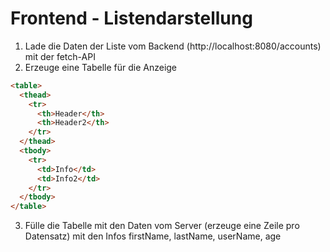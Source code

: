 # Frontend - Listendarstellung

1. Lade die Daten der Liste vom Backend (http://localhost:8080/accounts) mit der fetch-API
2. Erzeuge eine Tabelle für die Anzeige

```html
<table>
  <thead>
    <tr>
      <th>Header</th>
      <th>Header2</th>
    </tr>
  </thead>
  <tbody>
    <tr>
      <td>Info</td>
      <td>Info2</td>
    </tr>
  </tbody>
</table>
```

3. Fülle die Tabelle mit den Daten vom Server (erzeuge eine Zeile pro Datensatz) mit den Infos firstName, lastName, userName, age
